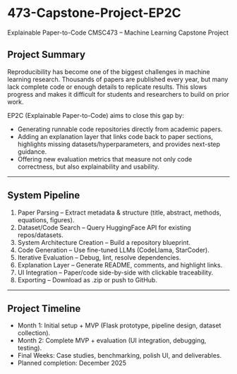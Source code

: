 # 473-Capstone-Project-EP2C
Explainable Paper-to-Code
CMSC473 – Machine Learning Capstone Project


## Project Summary
Reproducibility has become one of the biggest challenges in machine learning research. Thousands of papers are published every year, but many lack complete code or enough details to replicate results. This slows progress and makes it difficult for students and researchers to build on prior work.

EP2C (Explainable Paper-to-Code) aims to close this gap by:
- Generating runnable code repositories directly from academic papers.
- Adding an explanation layer that links code back to paper sections, highlights missing datasets/hyperparameters, and provides next-step guidance.
- Offering new evaluation metrics that measure not only code correctness, but also explainability and usability.


---

## System Pipeline
1. Paper Parsing – Extract metadata & structure (title, abstract, methods, equations, figures).
2. Dataset/Code Search – Query HuggingFace API for existing repos/datasets.
3. System Architecture Creation – Build a repository blueprint.
4. Code Generation – Use fine-tuned LLMs (CodeLlama, StarCoder).
5. Iterative Evaluation – Debug, lint, resolve dependencies.
6. Explanation Layer – Generate README, comments, and highlight links.
7. UI Integration – Paper/code side-by-side with clickable traceability.
8. Exporting – Download as .zip or push to GitHub.

---

## Project Timeline
- Month 1: Initial setup + MVP (Flask prototype, pipeline design, dataset collection).
- Month 2: Complete MVP + evaluation (UI integration, debugging, testing).
- Final Weeks: Case studies, benchmarking, polish UI, and deliverables.
- Planned completion: December 2025